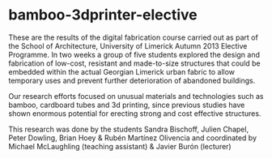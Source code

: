 bamboo-3dprinter-elective
=========================

These are the results of the digital fabrication course carried out as part of the School of Architecture, University of Limerick Autumn 2013 Elective Programme. In two weeks a group of five students explored the design and fabrication of low-cost, resistant and made-to-size structures that could be embedded within the actual Georgian Limerick urban fabric to allow temporary uses and prevent further deterioration of abandoned buildings.

Our research efforts focused on unusual materials and technologies such as bamboo, cardboard tubes and 3d printing, since previous studies have shown enormous potential for erecting strong and cost effective structures. 

This research was done by the students Sandra Bischoff, Julien Chapel, Peter Dowling, Brian Hoey & Rubén Martínez Olivencia and coordinated by Michael McLaughling (teaching assistant) & Javier Burón (lecturer)

